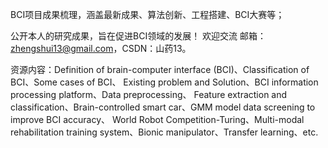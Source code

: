BCI项目成果梳理，涵盖最新成果、算法创新、工程搭建、BCI大赛等；

公开本人的研究成果，旨在促进BCI领域的发展！
欢迎交流 邮箱：zhengshui13@gmail.com，CSDN：山药13。

资源内容：Definition of brain-computer interface (BCI)、Classification of BCI、Some cases of BCI、
Existing problem and Solution、BCI information processing platform、Data preprocessing、
Feature extraction and classification、Brain-controlled smart car、GMM model data screening to improve BCI accuracy、
World Robot Competition-Turing、Multi-modal rehabilitation training system、Bionic manipulator、Transfer learning、etc.
